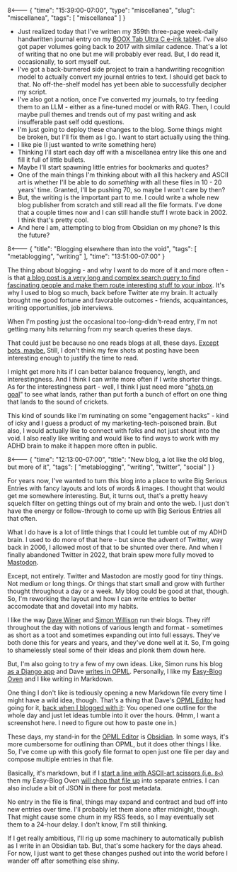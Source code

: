 8<--- { "time": "15:39:00-07:00", "type": "miscellanea", "slug": "miscellanea", "tags": [ "miscellanea" ] }

- Just realized today that I've written my 359th three-page week-daily handwritten journal entry on my [BOOX Tab Ultra C e-ink tablet](https://shop.boox.com/collections/all/products/tabultrac). I've also got paper volumes going back to 2017 with similar cadence. That's a lot of writing that no one but me will probably ever read. But, I do read it, occasionally, to sort myself out.
- I've got a back-burnered side project to train a handwriting recognition model to actually convert my journal entries to text. I should get back to that. No off-the-shelf model has yet been able to successfully decipher my script.
- I've also got a notion, once I've converted my journals, to try feeding them to an LLM - either as a fine-tuned model or with RAG. Then, I could maybe pull themes and trends out of my past writing and ask insufferable past self odd questions.
- I'm just going to deploy these changes to the blog. Some things might be broken, but I'll fix them as I go. I want to start actually using the thing.
- I like pie (I just wanted to write something here)
- Thinking I'll start each day off with a miscellanea entry like this one and fill it full of little bullets.
- Maybe I'll start spawning little entries for bookmarks and quotes?
- One of the main things I'm thinking about with all this hackery and ASCII art is whether I'll be able to do *something* with all these files in 10 - 20 years' time. Granted, I'll be pushing 70, so maybe I won't care by then?
- But, the writing is the important part to me. I could write a whole new blog publisher from scratch and still read all the file formats. I've done that a couple times now and I can still handle stuff I wrote back in 2002. I think that's pretty cool.
- And here I am, attempting to blog from Obsidian on my phone? Is this the future?

8<--- { "title": "Blogging elsewhere than into the void", "tags": [ "metablogging", "writing" ], "time": "13:51:00-07:00" }

The thing about blogging -  and why I want to do more of it and more often - is that [a blog post is a very long and complex search query to find fascinating people and make them route interesting stuff to your inbox](https://www.henrikkarlsson.xyz/p/search-query). It's why I used to blog so much, back before Twitter ate my brain. It actually brought me good fortune and favorable outcomes - friends, acquaintances, writing opportunities, job interviews.

When I'm posting just the occasional too-long-didn't-read entry, I'm not getting many hits returning from my search queries these days. 

That could just be because no one reads blogs at all, these days. [Except bots, maybe.](https://blog.lmorchard.com/2024/03/11/dance-for-the-bots/) Still, I don't think my few shots at posting have been interesting enough to justify the time to read.

I might get more hits if I can better balance frequency, length, and interestingness. And I think I can write more often if I write shorter things. As for the interestingness part - well, I think I just need more "[shots on goal](https://en.wikipedia.org/wiki/Shot_on_goal_(ice_hockey))" to see what lands, rather than put forth a bunch of effort on one thing that lands to the sound of crickets.

This kind of sounds like I'm ruminating on some "engagement hacks" - kind of icky and I guess a product of my marketing-tech-poisoned brain. But also, I would actually like to connect with folks and not just shout into the void. I also really like writing and would like to find ways to work with my ADHD brain to make it happen more often in public.

8<--- { "time": "12:13:00-07:00", "title": "New blog, a lot like the old blog, but more of it", "tags": [ "metablogging", "writing", "twitter", "social" ] }

For years now, I've wanted to turn this blog into a place to write Big Serious Entries with fancy layouts and lots of words & images. I thought that would get me somewhere interesting. But, it turns out, that's a pretty heavy squelch filter on getting things out of my brain and onto the web. I just don't have the energy or follow-through to come up with Big Serious Entries all that often.

What I do have is a lot of little things that I could let tumble out of my ADHD brain. I used to do more of that here - but since the advent of Twitter, way back in 2006, I allowed most of that to be shunted over there. And when I finally abandoned Twitter in 2022, that brain spew more fully moved to [Mastodon](https://masto.hackers.town/@lmorchard).

Except, not entirely. Twitter and Mastodon are mostly good for tiny things. Not medium or long things. Or things that start small and grow with further thought throughout a day or a week. My blog could be good at that, though. So, I'm reworking the layout and how I can write entries to better accomodate that and dovetail into my habits.

I like the way [Dave Winer](http://scripting.com/) and [Simon Willison](https://simonwillison.net/) run their blogs. They riff throughout the day with notions of various length and format - sometimes as short as a toot and sometimes expanding out into full essays. They've both done this for years and years, and they've done well at it. So, I'm going to shamelessly steal some of their ideas and plonk them down here.

But, I'm also going to try a few of my own ideas. Like, Simon runs his blog [as a Django app](https://github.com/simonw/simonwillisonblog) and Dave [writes in OPML](http://scripting.com/?tab=about). Personally, I like my [Easy-Blog Oven](https://blog.lmorchard.com/2020/05/24/easy-blog-oven/index.html) and I like writing in Markdown.

One thing I don't like is tediously opening a new Markdown file every time I might have a wild idea, though. That's a thing that Dave's [OPML Editor](https://home.opml.org/) had going for it, [back when I blogged with it](https://web.archive.org/web/20061003021452/http://blogs.opml.org/decafbad/): You opened one outline for the whole day and just let ideas tumble into it over the hours. (Hmm, I want a screenshot here. I need to figure out how to paste one in.)

These days, my stand-in for the [OPML Editor](https://home.opml.org/) is [Obsidian](https://obsidian.md/). In some ways, it's more cumbersome for outlining than OPML, but it does other things I like. So, I've come up with this goofy file format to open just one file per day and compose multiple entries in that file.

Basically, it's markdown, but if I [start a line with ASCII-art scissors (i.e. `8<`)](https://github.com/lmorchard/blog.lmorchard.com/blob/main/content/posts/2025/2025-05-09.md?plain=1#L15) then my Easy-Blog Oven [will chop that file up](https://github.com/lmorchard/blog.lmorchard.com/blob/main/lib/posts.js#L140-L156) into separate entries. I can also include a bit of JSON in there for post metadata.

No entry in the file is final, things may expand and contract and bud off into new entries over time. I'll probably let them alone after midnight, though. That might cause some churn in my RSS feeds, so I may eventually set them to a 24-hour delay. I don't know, I'm still thinking.

If I get really ambitious, I'll rig up some machinery to automatically publish as I write in an Obsidian tab. But, that's some hackery for the days ahead. For now, I just want to get these changes pushed out into the world before I wander off after something else shiny.
